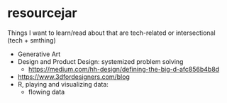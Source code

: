 # resourcejar
Things I want to learn/read about that are tech-related or intersectional (tech + smthing) 

- Generative Art 
- Design and Product Design: systemized problem solving
  - https://medium.com/hh-design/defining-the-big-d-afc856b4b8d
- https://www.3dfordesigners.com/blog
- R, playing and visualizing data: 
  - flowing data 

